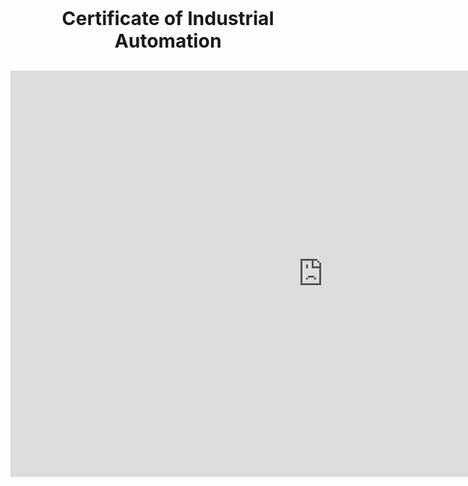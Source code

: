 <p align="center" style="font-size:30px"><b>Certificate of Industrial Automation </b><br></p>

<embed src="https://drive.google.com/viewerng/viewer?embedded=true&url=https://github.com/JonathanBheri/Certificate/raw/master/CertificateOfCompletion_Learn%20Industrial%20Automation.pdf" width="1000" height="650">
